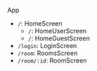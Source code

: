 App

- `/`: HomeScreen
	- `/`: HomeUserScreen
	- `/`: HomeGuestScreen
- `/login`: LoginScreen
- `/room`: RoomsScreen
- `/room/:id`: RoomScreen

